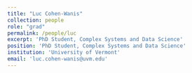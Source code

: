 ```yaml
---
title: "Luc Cohen-Wanis"
collection: people
role: "grad"
permalink: /people/luc
excerpt: 'PhD Student, Complex Systems and Data Science'
position: 'PhD Student, Complex Systems and Data Science'
institution: 'University of Vermont'
email: 'luc.cohen-wanis@uvm.edu'
---
```

